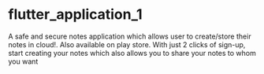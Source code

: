 # flutter_application_1

A safe and secure notes application which allows user to create/store their notes in cloud!. Also available on play store. With just 2 clicks of sign-up, start creating your notes which also allows you to share your notes to whom you want
